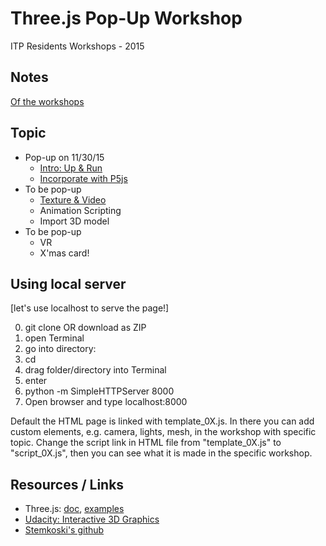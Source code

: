 # Three.js Pop-Up Workshop

ITP Residents Workshops - 2015

## Notes
[Of the workshops](https://docs.google.com/document/d/1RwYWV94LJ3hPDWqfGGE7xWkjkXSig4r1AnkLl5wyo_s/edit?usp=sharing)

## Topic
* Pop-up on 11/30/15
	* [Intro: Up & Run](http://jhclaura.github.io/Threejs-Workshop/1_intro.html)
	* [Incorporate with P5js](http://jhclaura.github.io/Threejs-Workshop/2_wP5.html)
* To be pop-up
	* [Texture & Video](http://jhclaura.github.io/Threejs-Workshop/3_video.html)
	* Animation Scripting
	* Import 3D model
* To be pop-up
	* VR
	* X'mas card!

## Using local server
[let's use localhost to serve the page!]

0. git clone OR download as ZIP
1. open Terminal
2. go into directory:
  1. cd 
  2. drag folder/directory into Terminal
  3. enter
3. python -m SimpleHTTPServer 8000
4. Open browser and type localhost:8000

Default the HTML page is linked with template_0X.js. In there you can add custom elements, e.g. camera, lights, mesh, in the workshop with specific topic.
Change the script link in HTML file from "template_0X.js" to "script_0X.js", then you can see what it is made in the specific workshop.

## Resources / Links
* Three.js: [doc](http://threejs.org/docs/), [examples](http://threejs.org/examples/)
* [Udacity: Interactive 3D Graphics](https://www.udacity.com/course/interactive-3d-graphics--cs291)
* [Stemkoski's github](http://stemkoski.github.io/Three.js/)